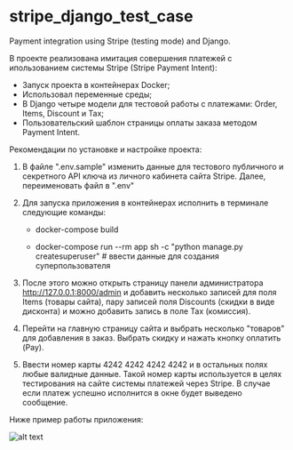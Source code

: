 # stripe_django_test_case

Payment integration using Stripe (testing mode) and Django.

В проекте реализована имитация совершения платежей с ипользованием системы Stripe (Stripe Payment Intent):

   - Запуск проекта в контейнерах Docker;
   - Использовал переменные среды;
   - В Django четыре модели для тестовой работы с платежами: Order, Items, Discount и Tax;
   - Пользовательский шаблон страницы оплаты заказа методом Payment Intent.


Рекомендации по установке и настройке проекта:

1) В файле ".env.sample" изменить данные для тестового публичного и секретного API ключа из личного кабинета сайта Stripe. Далее, переименовать файл в ".env"

2) Для запуска приложения в контейнерах исполнить в терминале следующие команды:
    
    - docker-compose build
    
    - docker-compose run --rm app sh -c "python manage.py createsuperuser"        # ввести данные для создания суперпользователя

3) После этого можно открыть страницу панели администратора http://127.0.0.1:8000/admin и добавить несколько записей для поля Items (товары сайта), пару записей поля Discounts (скидки в виде дисконта) и можно добавить запись в поле Tax (комиссия).

4) Перейти на главную страницу сайта и выбрать несколько "товаров" для добавления в заказ. Выбрать скидку и нажать кнопку оплатить (Pay).

5) Ввести номер карты 4242 4242 4242 4242 и в остальных полях любые валидные данные. Такой номер карты используется в целях тестирования на сайте системы платежей через Stripe. В случае если платеж успешно исполнится в окне будет выведено сообщение.

Ниже пример работы приложения:

![alt text](https://github.com/likeprogrsv/stripe_django_test_task/blob/main/example.gif)
